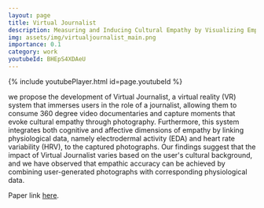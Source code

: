 ```yaml
---
layout: page
title: Virtual Journalist
description: Measuring and Inducing Cultural Empathy by Visualizing Empathic Perspectives in VR
img: assets/img/virtualjournalist_main.png
importance: 0.1
category: work
youtubeId: BHEpS4XDAeU
---
```


{% include youtubePlayer.html id=page.youtubeId %}

we propose the development of Virtual Journalist, a virtual reality (VR) system that immerses users in the role of a journalist, allowing them to consume 360 degree video documentaries and capture moments that evoke cultural empathy through photography. Furthermore, this system integrates both cognitive and affective dimensions of empathy by linking physiological data, namely electrodermal activity (EDA) and heart rate variability (HRV), to the captured photographs. Our findings suggest that the impact of Virtual Journalist varies based on the user's cultural background, and we have observed that empathic accuracy can be achieved by combining user-generated photographs with corresponding physiological data.

Paper link <a href='https://yunsuenpai.com/assets/pdf/virtualjournalist.pdf'>here</a>.

